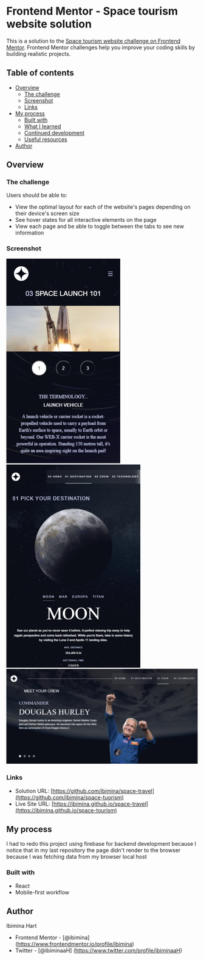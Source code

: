 # Frontend Mentor - Space tourism website solution

This is a solution to the [Space tourism website challenge on Frontend Mentor](https://www.frontendmentor.io/challenges/space-tourism-multipage-website-gRWj1URZ3). Frontend Mentor challenges help you improve your coding skills by building realistic projects. 

## Table of contents

- [Overview](#overview)
  - [The challenge](#the-challenge)
  - [Screenshot](#screenshot)
  - [Links](#links)
- [My process](#my-process)
  - [Built with](#built-with)
  - [What I learned](#what-i-learned)
  - [Continued development](#continued-development)
  - [Useful resources](#useful-resources)
- [Author](#author)



## Overview

### The challenge

Users should be able to:

- View the optimal layout for each of the website's pages depending on their device's screen size
- See hover states for all interactive elements on the page
- View each page and be able to toggle between the tabs to see new information

### Screenshot
![mobile](Capture102.png)
![tablet](Capture103.png)
![desktop](Capture101.png)

### Links

- Solution URL: [https://github.com/ibimina/space-travel](https://github.com/ibimina/space-tuorism)
- Live Site URL: [https://ibimina.github.io/space-travel](https://ibimina.github.io/space-tourism)

## My process
I had to redo this project using firebase for backend development because I notice that in my last repository the page didn't render to the browser because I was fetching data from my browser local host
### Built with

- React
- Mobile-first workflow


## Author

Ibimina Hart
- Frontend Mentor - [@ibimina] (https://www.frontendmentor.io/profile/ibimina)
- Twitter - [@ibiminaaH] (https://www.twitter.com/profile/ibiminaaH)






